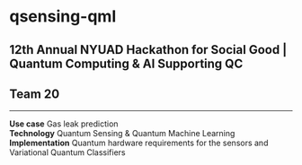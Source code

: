 # qsensing-qml

## **12th Annual NYUAD Hackathon for Social Good | Quantum Computing &amp; AI Supporting QC**
## **Team 20**

-----

**Use case** Gas leak prediction <br />
**Technology** Quantum Sensing & Quantum Machine Learning <br />
**Implementation** Quantum hardware requirements for the sensors and Variational Quantum Classifiers <br />






